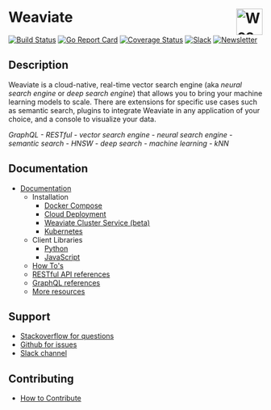 <h1>Weaviate <img alt='Weaviate logo' src='https://raw.githubusercontent.com/semi-technologies/weaviate/19de0956c69b66c5552447e84d016f4fe29d12c9/docs/assets/weaviate-logo.png' width='52' align='right' /></h1>

[![Build Status](https://api.travis-ci.org/semi-technologies/weaviate.svg?branch=master)](https://travis-ci.org/semi-technologies/weaviate/branches)
[![Go Report Card](https://goreportcard.com/badge/github.com/semi-technologies/weaviate)](https://goreportcard.com/report/github.com/semi-technologies/weaviate)
[![Coverage Status](https://codecov.io/gh/semi-technologies/weaviate/branch/master/graph/badge.svg)](https://codecov.io/gh/semi-technologies/weaviate)
[![Slack](https://img.shields.io/badge/slack--channel-blue?logo=slack)](https://codecov.io/gh/semi-technologies/weaviate)
[![Newsletter](https://img.shields.io/badge/newsletter-blue?logo=mailchimp)](https://www.semi.technology/newsletter/)

## Description

Weaviate is a cloud-native, real-time vector search engine (aka _neural search engine_ or _deep search engine_) that allows you to bring your machine learning models to scale. There are extensions for specific use cases such as semantic search, plugins to integrate Weaviate in any application of your choice, and a console to visualize your data.

_GraphQL - RESTful - vector search engine - neural search engine - semantic search - HNSW - deep search - machine learning - kNN_

## Documentation

- [Documentation](https://semi.technology/developers/weaviate/current/)
  - Installation
    - [Docker Compose](https://semi.technology/developers/weaviate/current/getting-started/installation.html#docker-compose)
    - [Cloud Deployment](https://semi.technology/developers/weaviate/current/getting-started/installation.html#cloud-deployment)
    - [Weaviate Cluster Service (beta)](https://semi.technology/developers/weaviate/current/getting-started/installation.html#weaviate-cluster-service)
    - [Kubernetes](https://semi.technology/developers/weaviate/current/getting-started/installation.html#kubernetes)
  - Client Libraries
    - [Python](https://semi.technology/developers/weaviate/current/client-libraries/python.html)
    - [JavaScript](https://semi.technology/developers/weaviate/current/client-libraries/javascript.html)
  - [How To's](https://semi.technology/developers/weaviate/current/how-tos/)
  - [RESTful API references](https://semi.technology/developers/weaviate/current/restful-api-references/)
  - [GraphQL references](https://semi.technology/developers/weaviate/current/graphql-references/)
  - [More resources](https://semi.technology/developers/weaviate/current/more-resources/)

## Support

- [Stackoverflow for questions](https://stackoverflow.com/questions/tagged/weaviate)
- [Github for issues](https://github.com/semi-technologies/weaviate/issues)
- [Slack channel](https://join.slack.com/t/weaviate/shared_invite/zt-goaoifjr-o8FuVz9b1HLzhlUfyfddhw)

## Contributing

- [How to Contribute](https://www.semi.technology/developers/contributor-guide/current/)
